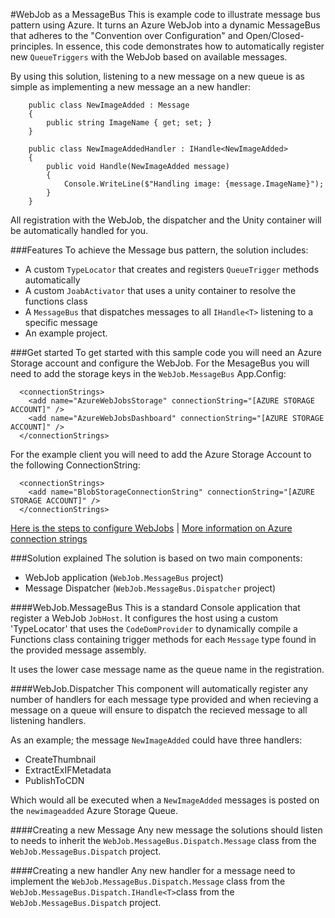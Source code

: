 #WebJob as a MessageBus
This is example code to illustrate message bus pattern using Azure. It turns an Azure WebJob into a dynamic MessageBus that 
adheres to the "Convention over Configuration" and Open/Closed-principles. In essence, this code demonstrates how to automatically register 
new `QueueTriggers` with the WebJob based on available messages.

By using this solution, listening to a new message on a new queue is as simple as implementing a new message an a new handler:

```
    public class NewImageAdded : Message
    {
        public string ImageName { get; set; }
    }
```
```
    public class NewImageAddedHandler : IHandle<NewImageAdded>
    {
        public void Handle(NewImageAdded message)
        {
            Console.WriteLine($"Handling image: {message.ImageName}");
        }
    }
```

All registration with the WebJob, the dispatcher and the Unity container will be automatically handled for you.


###Features
To achieve the Message bus pattern, the solution includes:

- A custom `TypeLocator` that creates and registers `QueueTrigger` methods automatically
- A custom `JoabActivator` that uses a unity container to resolve the functions class
- A `MessageBus` that dispatches messages to all `IHandle<T>` listening to a specific message
- An example project. 

###Get started
To get started with this sample code you will need an Azure Storage account and configure the WebJob. For the MesageBus you will need to add 
    the storage keys in the `WebJob.MessageBus` App.Config:

```
  <connectionStrings>
    <add name="AzureWebJobsStorage" connectionString="[AZURE STORAGE ACCOUNT]" />
    <add name="AzureWebJobsDashboard" connectionString="[AZURE STORAGE ACCOUNT]" />
  </connectionStrings>
```
  For the example client you will need to add the Azure Storage Account to the following ConnectionString:
```
  <connectionStrings>
    <add name="BlobStorageConnectionString" connectionString="[AZURE STORAGE ACCOUNT]" />
  </connectionStrings>
```

[Here is the steps to configure WebJobs](https://azure.microsoft.com/en-us/documentation/articles/websites-dotnet-webjobs-sdk-get-started/#storage)
     | 
[More information on Azure connection strings](https://azure.microsoft.com/en-us/documentation/articles/storage-configure-connection-string/)

###Solution explained
The solution is based on two main components:

- WebJob application (`WebJob.MessageBus` project)
- Message Dispatcher (`WebJob.MessageBus.Dispatcher` project)

####WebJob.MessageBus
This is a standard Console application that register a WebJob `JobHost`. It configures the host using 
    a custom 'TypeLocator' that uses the `CodeDomProvider` to dynamically compile a Functions class
    containing trigger methods for each `Message` type found in the provided message assembly. 

It uses the lower case message name as the queue name in the registration. 

####WebJob.Dispatcher
This component will automatically register any number of handlers for each message type provided and 
    when recieving a message on a queue will ensure to dispatch the recieved message to all listening
    handlers. 

 As an example; the message `NewImageAdded` could have three handlers: 

- CreateThumbnail
- ExtractExIFMetadata
- PublishToCDN

Which would all be executed when a `NewImageAdded` messages is posted on the `newimageadded` Azure Storage Queue.

####Creating a new Message
Any new message the solutions should listen to needs to inherit the `WebJob.MessageBus.Dispatch.Message` class from the `WebJob.MessageBus.Dispatch` project.

####Creating a new handler
Any new handler for a message need to implement the `WebJob.MessageBus.Dispatch.Message` class from the `WebJob.MessageBus.Dispatch.IHandle<T>`class from the `WebJob.MessageBus.Dispatch` project.

